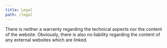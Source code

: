 ```yaml
---
title: Legal
path: /legal
---
```


There is neither a warranty regarding the technical aspects nor the content of the website. Obviously, there is also no liability regarding the content of any external websites which are linked.
